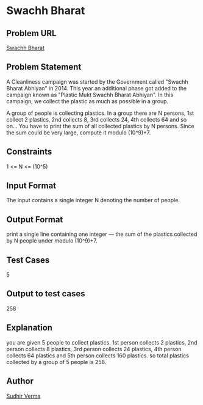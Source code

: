# Swachh Bharat

## Problem URL
[Swachh Bharat](https://www.hackerearth.com/challenges/college/Code-Quidditch/algorithm/222b311dff8842c0803a5aee84096a37/)

## Problem Statement
A Cleanliness campaign was started by the Government called "Swachh Bharat Abhiyan" in 2014. This year an additional phase got added to the campaign known as "Plastic Mukt Swachh Bharat Abhiyan". In this campaign, we collect the plastic as much as possible in a group.

A group of people is collecting plastics. In a group there are N persons, 1st collect 2 plastics, 2nd collects 8, 3rd collects 24, 4th collects 64 and so on... You have to print the sum of all collected plastics by N persons. Since the sum could be very large, compute it modulo (10^9)+7.

## Constraints
1 <= N <= (10^5)

## Input Format
The input contains a single integer N denoting the number of people.

## Output Format
print a single line containing one integer ― the sum of the plastics collected by N people under modulo (10^9)+7.

## Test Cases
5

## Output to test cases
258

## Explanation
you are given 5 people to collect plastics. 1st person collects 2 plastics, 2nd person collects 8 plastics, 3rd person collects 24 plastics, 4th person collects 64 plastics and 5th person collects 160 plastics. so total plastics collected by a group of 5 people is 258.

## Author
[Sudhir Verma](https://www.hackerearth.com/@sudhir172)
